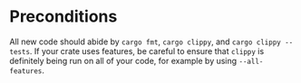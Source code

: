 # Preconditions

All new code should abide by `cargo fmt`, `cargo clippy`, and `cargo clippy --tests`.
If your crate uses features, be careful to ensure that `clippy` is definitely being run on all of your code, for example by using `--all-features`.
